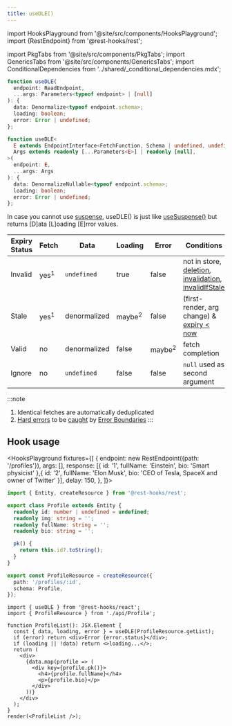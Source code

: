 ```yaml
---
title: useDLE()
---
```


import HooksPlayground from '@site/src/components/HooksPlayground';
import {RestEndpoint} from '@rest-hooks/rest';

<head>
  <title>useDLE() - [D]ata [L]oading [E]rror: Stateful Data Fetching</title>
</head>

import PkgTabs from '@site/src/components/PkgTabs';
import GenericsTabs from '@site/src/components/GenericsTabs';
import ConditionalDependencies from '../shared/\_conditional_dependencies.mdx';

<GenericsTabs>

```typescript
function useDLE(
  endpoint: ReadEndpoint,
  ...args: Parameters<typeof endpoint> | [null]
): {
  data: Denormalize<typeof endpoint.schema>;
  loading: boolean;
  error: Error | undefined;
};
```

```typescript
function useDLE<
  E extends EndpointInterface<FetchFunction, Schema | undefined, undefined>,
  Args extends readonly [...Parameters<E>] | readonly [null],
>(
  endpoint: E,
  ...args: Args
): {
  data: DenormalizeNullable<typeof endpoint.schema>;
  loading: boolean;
  error: Error | undefined;
};
```

</GenericsTabs>

In case you cannot use [suspense](../getting-started/data-dependency.md#async-fallbacks), useDLE() is just like [useSuspense()](./useSuspense.md) but returns [D]ata [L]oading [E]rror values.

| Expiry Status | Fetch           | Data | Loading           | Error             | Conditions                                                                                            |
| ------------- | --------------- | ------- | ----------------- | ----------------- | ----------------------------------------------------------------------------------------------------- |
| Invalid       | yes<sup>1</sup> | `undefined` | true               | false                | not in store, [deletion](/rest/api/createResource#delete), [invalidation](./Controller.md#invalidate), [invalidIfStale](../getting-started/expiry-policy.md#endpointinvalidifstale) |
| Stale         | yes<sup>1</sup> | denormalized |  maybe<sup>2</sup> | false                | (first-render, arg change) & [expiry &lt; now](../getting-started/expiry-policy.md)                   |
| Valid         | no              | denormalized | false                | maybe<sup>2</sup> | fetch completion                                                                                      |
| Ignore        | no              | `undefined` | false                | false                | `null` used as second argument                                                                        |

:::note

1. Identical fetches are automatically deduplicated
2. [Hard errors](../getting-started/expiry-policy.md#error-policy) to be [caught](../getting-started/data-dependency#async-fallbacks) by [Error Boundaries](./AsyncBoundary.md)
:::

<ConditionalDependencies hook="useDLE" />

## Hook usage

<HooksPlayground fixtures={[
{
endpoint: new RestEndpoint({path: '/profiles'}),
args: [],
response: [{ id: '1', fullName: 'Einstein', bio: 'Smart physicist' },{ id: '2', fullName: 'Elon Musk', bio: 'CEO of Tesla, SpaceX and owner of Twitter' }],
delay: 150,
},
]}>

```typescript title="api/Profile.ts" collapsed
import { Entity, createResource } from '@rest-hooks/rest';

export class Profile extends Entity {
  readonly id: number | undefined = undefined;
  readonly img: string = '';
  readonly fullName: string = '';
  readonly bio: string = '';

  pk() {
    return this.id?.toString();
  }
}

export const ProfileResource = createResource({
  path: '/profiles/:id',
  schema: Profile,
});
```

```tsx title="ProfileList.tsx"
import { useDLE } from '@rest-hooks/react';
import { ProfileResource } from './api/Profile';

function ProfileList(): JSX.Element {
  const { data, loading, error } = useDLE(ProfileResource.getList);
  if (error) return <div>Error {error.status}</div>;
  if (loading || !data) return <>loading...</>;
  return (
    <div>
      {data.map(profile => (
        <div key={profile.pk()}>
          <h4>{profile.fullName}</h4>
          <p>{profile.bio}</p>
        </div>
      ))}
    </div>
  );
}
render(<ProfileList />);
```

</HooksPlayground>

